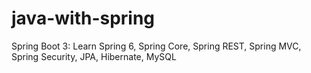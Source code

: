 # java-with-spring
Spring Boot 3: Learn Spring 6, Spring Core, Spring REST, Spring MVC, Spring Security, JPA, Hibernate, MySQL
